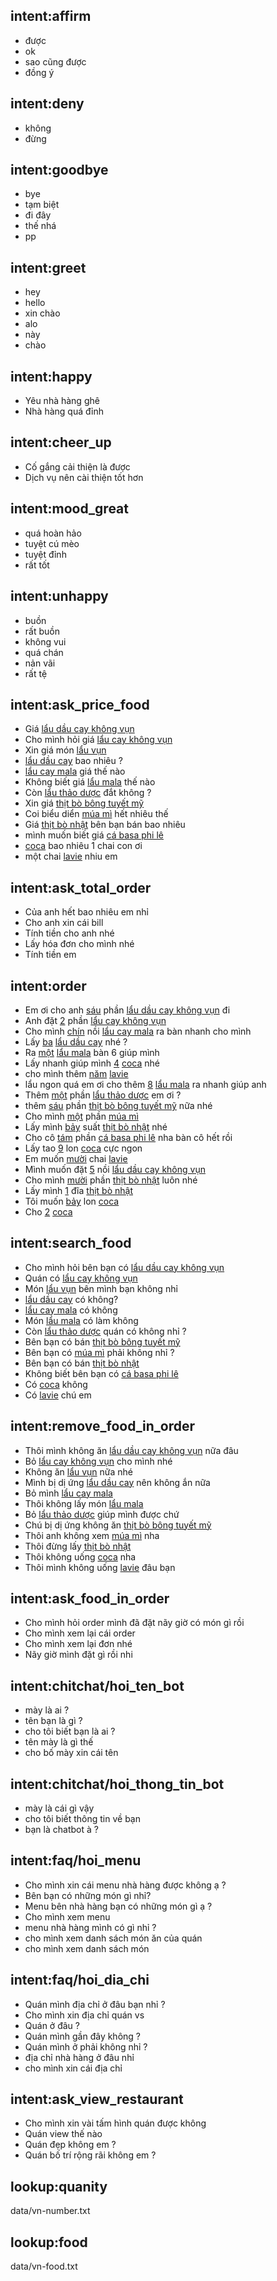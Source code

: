 ## intent:affirm
- được
- ok
- sao cũng được
- đồng ý

## intent:deny

- không
- đừng 

## intent:goodbye

- bye
- tạm biệt
- đi đây
- thế nhá
- pp

## intent:greet

- hey
- hello
- xin chào
- alo
- này
- chào

## intent:happy

- Yêu nhà hàng ghê
- Nhà hàng quá đỉnh

## intent:cheer_up

- Cố gắng cải thiện là được
- Dịch vụ nên cài thiện tốt hơn

## intent:mood_great

- quá hoàn hảo
- tuyệt cú mèo
- tuyệt đỉnh
- rất tốt

## intent:unhappy

- buồn
- rất buồn
- không vui
- quá chán
- nản vãi
- rất tệ

## intent:ask_price_food

- Giá [lẩu dầu cay không vụn](food)
- Cho mình hỏi giá [lẩu cay không vụn](food)
- Xin giá món [lẩu vụn](food)
- [lẩu dầu cay](food) bao nhiêu ?
- [lẩu cay mala](food) giá thế nào
- Không biết giá [lẩu mala](food) thế nào
- Còn [lẩu thảo dược](food) đắt không ?
- Xin giá [thịt bò bông tuyết mỹ](food)
- Coi biểu diển [múa mì](food) hết nhiêu thế
- Giá [thịt bò nhật](food) bên bạn bán bao nhiêu
- mình muốn biết giá [cá basa phi lê](food) 
- [coca](food) bao nhiêu 1 chai con ơi
- một chai [lavie](food) nhiu em

## intent:ask_total_order

- Của anh hết bao nhiêu em nhỉ
- Cho anh xin cái bill
- Tính tiền cho anh nhé
- Lấy hóa đơn cho mình nhé
- Tính tiền em

## intent:order

- Em ơi cho anh [sáu](quanity) phần [lẩu dầu cay không vụn](food) đi
- Anh đặt [2](quanity) phần [lẩu cay không vụn](food)
- Cho mình [chín](quanity) nồi [lẩu cay mala](food) ra bàn nhanh cho mình 
- Lấy [ba](quanity) [lẩu dầu cay](food) nhé ?
- Ra [một](quanity) [lẩu mala](food) bàn 6 giúp mình
- Lấy nhanh giúp mình [4](quanity) [coca](food) nhé
- cho mình thêm [năm](quanity) [lavie](food)
- lẩu ngon quá em ơi cho thêm [8](quanity) [lẩu mala](food) ra nhanh giúp anh
- Thêm [một](quanity) phần [lẩu thảo dược](food) em ơi ?
- thêm [sáu](quanity) phần [thịt bò bông tuyết mỹ](food) nữa nhé
- Cho mình [một](quanity) phần [múa mì](food)
- Lấy mình [bảy](quanity) suất [thịt bò nhật](food) nhé
- Cho cô [tám](quanity) phần [cá basa phi lê](food) nha bàn cô hết rồi
- Lấy tao [9](quanity) lon [coca](food) cực ngon
- Em muốn [mười](quanity) chai [lavie](food)
- Mình muốn đặt [5](quanity) nồi [lẩu dầu cay không vụn](food)
- Cho mình [mười](quanity) phần [thịt bò nhật](food) luôn nhé
- Lấy mình [1](quanity) đĩa [thịt bò nhật](food) 
- Tôi muốn [bảy](quanity) lon [coca](food) 
- Cho [2](quanity) [coca](food)

## intent:search_food
- Cho mình hỏi bên bạn có [lẩu dầu cay không vụn](food)
- Quán có [lẩu cay không vụn](food)
- Món [lẩu vụn](food) bên mình bạn không nhỉ
- [lẩu dầu cay](food) có không?
- [lẩu cay mala](food) có không
- Món [lẩu mala](food) có làm không
- Còn [lẩu thảo dược](food) quán có không nhỉ ?
- Bên bạn có bán [thịt bò bông tuyết mỹ](food)
- Bên bạn có [múa mì](food) phải không nhỉ ?
- Bên bạn có bán [thịt bò nhật](food) 
- Không biết bên bạn có [cá basa phi lê](food) 
- Có [coca](food) không
- Có [lavie](food) chú em

## intent:remove_food_in_order

- Thôi mình không ăn [lẩu dầu cay không vụn](food) nữa đâu
- Bỏ [lẩu cay không vụn](food) cho mình nhé
- Không ăn [lẩu vụn](food) nữa nhé
- Mình bị dị ứng [lẩu dầu cay](food) nên không ắn nữa
- Bỏ mình [lẩu cay mala](food)
- Thôi không lấy món [lẩu mala](food)
- Bỏ [lẩu thảo dược](food) giúp mình được chứ
- Chú bị dị ứng không ăn [thịt bò bông tuyết mỹ](food)
- Thôi anh không xem [múa mì](food) nha
- Thôi đừng lấy [thịt bò nhật](food) 
- Thôi không uống [coca](food) nha
- Thôi mình không uống [lavie](food) đâu bạn

## intent:ask_food_in_order

- Cho mình hỏi order mình đã đặt nãy giờ có món gì rồi
- Cho mình xem lại cái order
- Cho mình xem lại đơn nhé
- Nãy giờ mình đặt gì rồi nhi

## intent:chitchat/hoi_ten_bot

- mày là ai ?
- tên bạn là gì ?
- cho tôi biết bạn là ai ?
- tên mày là gì thế 
- cho bố mày xin cái tên

## intent:chitchat/hoi_thong_tin_bot

- mày là cái gì vậy
- cho tôi biết thông tin về bạn
- bạn là chatbot à ?

## intent:faq/hoi_menu

- Cho mình xin cái menu nhà hàng được không ạ ?
- Bên bạn có những món gì nhỉ?
- Menu bên nhà hàng bạn có những món gì ạ ?
- Cho mình xem menu
- menu nhà hàng mình có gì nhỉ ?
- cho mình xem danh sách món ăn của quán
- cho mình xem danh sách món

## intent:faq/hoi_dia_chi

- Quán mình địa chỉ ở đâu bạn nhỉ ?
- Cho mình xin địa chỉ quán vs
- Quán ở đâu ?
- Quán mình gần đây không ?
- Quán mình ở phải không nhỉ ?
- địa chỉ nhà hàng ở đâu nhỉ
- cho mình xin cái địa chỉ

## intent:ask_view_restaurant

- Cho mình xin vài tấm hình quán được không
- Quán view thế nào
- Quán đẹp không em ?
- Quán bố trí rộng rãi không em ?

## lookup:quanity

data/vn-number.txt

## lookup:food

data/vn-food.txt
